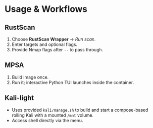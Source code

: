 # Usage & Workflows

## RustScan
1. Choose **RustScan Wrapper** → *Run scan*.
2. Enter targets and optional flags.
3. Provide Nmap flags after `--` to pass through.

## MPSA
1. Build image once.
2. Run it; interactive Python TUI launches inside the container.

## Kali-light
- Uses provided `kali/manage.sh` to build and start a compose-based rolling Kali with a mounted `/mnt` volume.
- Access shell directly via the menu.
